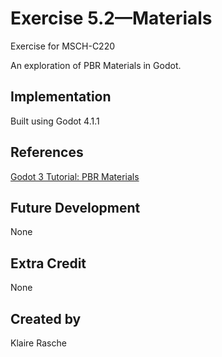 # Exercise 5.2—Materials

Exercise for MSCH-C220

An exploration of PBR Materials in Godot.

## Implementation

Built using Godot 4.1.1

## References

[Godot 3 Tutorial: PBR Materials](https://www.youtube.com/watch?v=pM5j8x71HcE)

## Future Development

None

## Extra Credit

None

## Created by 

Klaire Rasche
